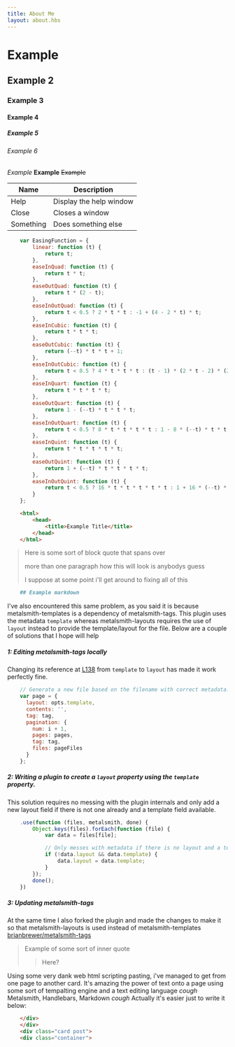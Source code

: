 ```yaml
---
title: About Me
layout: about.hbs
---
```


# Example
## Example 2
### Example 3
#### Example 4
##### Example 5
###### Example 6

*Example*
**Example**
~~Example~~

| Name | Description          |
| ------------- | ----------- |
| Help      | Display the help window|
| Close     | Closes a window     |
| Something | Does something else |

```javascript
    var EasingFunction = {
        linear: function (t) {
            return t;
        },
        easeInQuad: function (t) {
            return t * t;
        },
        easeOutQuad: function (t) {
            return t * (2 - t);
        },
        easeInOutQuad: function (t) {
            return t < 0.5 ? 2 * t * t : -1 + (4 - 2 * t) * t;
        },
        easeInCubic: function (t) {
            return t * t * t;
        },
        easeOutCubic: function (t) {
            return (--t) * t * t + 1;
        },
        easeInOutCubic: function (t) {
            return t < 0.5 ? 4 * t * t * t : (t - 1) * (2 * t - 2) * (2 * t - 2) + 1;
        },
        easeInQuart: function (t) {
            return t * t * t * t;
        },
        easeOutQuart: function (t) {
            return 1 - (--t) * t * t * t;
        },
        easeInOutQuart: function (t) {
            return t < 0.5 ? 8 * t * t * t * t : 1 - 8 * (--t) * t * t * t;
        },
        easeInQuint: function (t) {
            return t * t * t * t * t;
        },
        easeOutQuint: function (t) {
            return 1 + (--t) * t * t * t * t;
        },
        easeInOutQuint: function (t) {
            return t < 0.5 ? 16 * t * t * t * t * t : 1 + 16 * (--t) * t * t * t * t;
        }
    };
```

```html
    <html>
        <head>
            <title>Example Title</title>
        </head>
    </html>
```
> Here is some sort of
> block quote that spans over
>
> more than one paragraph
> how this will look is anybodys guess
>
> I suppose at some point i'll get around to fixing all of this


```markdown
    ## Example markdown
```

I've also encountered this same problem, as you said it is because metalsmith-templates is a dependency of metalsmith-tags. This plugin uses the metadata `template` whereas metalsmith-layouts requires the use of `layout` instead to provide the template/layout for the file. Below are a couple of solutions that I hope will help

##### 1: Editing metalsmith-tags locally
Changing its reference at [L138](https://github.com/totocaster/metalsmith-tags/blob/master/lib/index.js#L138) from `template` to `layout` has made it work perfectly fine.
```javascript
    // Generate a new file based on the filename with correct metadata.
    var page = {
      layout: opts.template,
      contents: '',
      tag: tag,
      pagination: {
        num: i + 1,
        pages: pages,
        tag: tag,
        files: pageFiles
      }
    };
```

##### 2: Writing a plugin to create a `layout` property using the `template` property.
This solution requires no messing with the plugin internals and only add a new layout field if there is not one already and a template field available.
```javascript
    .use(function (files, metalsmith, done) {
        Object.keys(files).forEach(function (file) {
            var data = files[file];

            // Only messes with metadata if there is no layout and a template
            if (!data.layout && data.template) {
                data.layout = data.template;
            }
        });
        done();
    })
```
##### 3: Updating metalsmith-tags
At the same time I also forked the plugin and made the changes to make it so that metalsmith-layouts is used instead of metalsmith-templates [brianbrewer/metalsmith-tags](https://github.com/brianbrewer/metalsmith-tags)

> Example of some sort of inner quote
> > Here?

</div>
</div>
<div class="card post">
<div class="container">

Using some very dank web html scripting pasting, i've managed to get from one page to another card. It's amazing the power of text onto a page using some sort of tempalting engine and a text editing language *cough* Metalsmith, Handlebars, Markdown *cough* Actually it's easier just to write it below:
```html
    </div>
    </div>
    <div class="card post">
    <div class="container">
```
